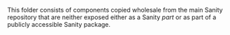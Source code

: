 This folder consists of components copied wholesale from the main Sanity repository that are neither exposed either as a Sanity _part_ or as part of a publicly accessible Sanity package.
